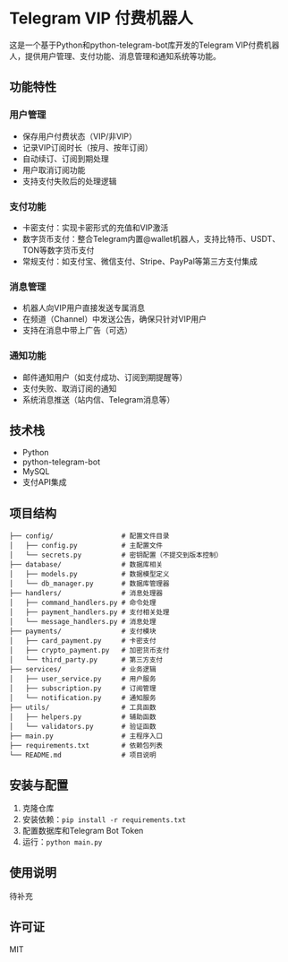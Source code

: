 # Telegram VIP 付费机器人

这是一个基于Python和python-telegram-bot库开发的Telegram VIP付费机器人，提供用户管理、支付功能、消息管理和通知系统等功能。

## 功能特性

### 用户管理
- 保存用户付费状态（VIP/非VIP）
- 记录VIP订阅时长（按月、按年订阅）
- 自动续订、订阅到期处理
- 用户取消订阅功能
- 支持支付失败后的处理逻辑

### 支付功能
- 卡密支付：实现卡密形式的充值和VIP激活
- 数字货币支付：整合Telegram内置@wallet机器人，支持比特币、USDT、TON等数字货币支付
- 常规支付：如支付宝、微信支付、Stripe、PayPal等第三方支付集成

### 消息管理
- 机器人向VIP用户直接发送专属消息
- 在频道（Channel）中发送公告，确保只针对VIP用户
- 支持在消息中带上广告（可选）

### 通知功能
- 邮件通知用户（如支付成功、订阅到期提醒等）
- 支付失败、取消订阅的通知
- 系统消息推送（站内信、Telegram消息等）

## 技术栈
- Python
- python-telegram-bot
- MySQL
- 支付API集成

## 项目结构
```
├── config/                 # 配置文件目录
│   ├── config.py           # 主配置文件
│   └── secrets.py          # 密钥配置（不提交到版本控制）
├── database/               # 数据库相关
│   ├── models.py           # 数据模型定义
│   └── db_manager.py       # 数据库管理器
├── handlers/               # 消息处理器
│   ├── command_handlers.py # 命令处理
│   ├── payment_handlers.py # 支付相关处理
│   └── message_handlers.py # 消息处理
├── payments/               # 支付模块
│   ├── card_payment.py     # 卡密支付
│   ├── crypto_payment.py   # 加密货币支付
│   └── third_party.py      # 第三方支付
├── services/               # 业务逻辑
│   ├── user_service.py     # 用户服务
│   ├── subscription.py     # 订阅管理
│   └── notification.py     # 通知服务
├── utils/                  # 工具函数
│   ├── helpers.py          # 辅助函数
│   └── validators.py       # 验证函数
├── main.py                 # 主程序入口
├── requirements.txt        # 依赖包列表
└── README.md               # 项目说明
```

## 安装与配置

1. 克隆仓库
2. 安装依赖：`pip install -r requirements.txt`
3. 配置数据库和Telegram Bot Token
4. 运行：`python main.py`

## 使用说明

待补充

## 许可证

MIT